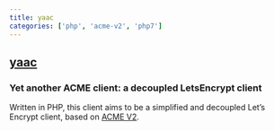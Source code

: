 ```yaml
---
title: yaac
categories: ['php', 'acme-v2', 'php7']
---
```

## [yaac](https://github.com/afosto/yaac)

### Yet another ACME client: a decoupled LetsEncrypt client


Written in PHP, this client aims to be a simplified and decoupled Let’s Encrypt client, based on [ACME V2](https://tools.ietf.org/html/rfc8555).
